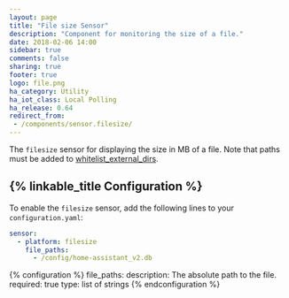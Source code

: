 ```yaml
---
layout: page
title: "File size Sensor"
description: "Component for monitoring the size of a file."
date: 2018-02-06 14:00
sidebar: true
comments: false
sharing: true
footer: true
logo: file.png
ha_category: Utility
ha_iot_class: Local Polling
ha_release: 0.64
redirect_from:
 - /components/sensor.filesize/
---
```


The `filesize` sensor for displaying the size in MB of a file. Note that paths must be added to [whitelist_external_dirs](/docs/configuration/basic/).

## {% linkable_title Configuration %}

To enable the `filesize` sensor, add the following lines to your `configuration.yaml`:

```yaml
sensor:
  - platform: filesize
    file_paths:
      - /config/home-assistant_v2.db
  ```

{% configuration %}
file_paths:
  description: The absolute path to the file.
  required: true
  type: list of strings
{% endconfiguration %}
